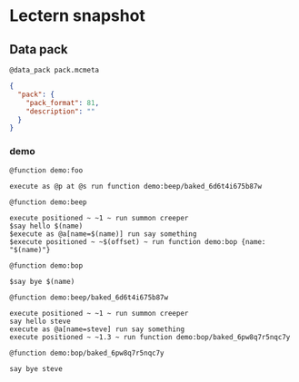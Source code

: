# Lectern snapshot

## Data pack

`@data_pack pack.mcmeta`

```json
{
  "pack": {
    "pack_format": 81,
    "description": ""
  }
}
```

### demo

`@function demo:foo`

```mcfunction
execute as @p at @s run function demo:beep/baked_6d6t4i675b87w
```

`@function demo:beep`

```mcfunction
execute positioned ~ ~1 ~ run summon creeper
$say hello $(name)
$execute as @a[name=$(name)] run say something
$execute positioned ~ ~$(offset) ~ run function demo:bop {name: "$(name)"}
```

`@function demo:bop`

```mcfunction
$say bye $(name)
```

`@function demo:beep/baked_6d6t4i675b87w`

```mcfunction
execute positioned ~ ~1 ~ run summon creeper
say hello steve
execute as @a[name=steve] run say something
execute positioned ~ ~1.3 ~ run function demo:bop/baked_6pw8q7r5nqc7y
```

`@function demo:bop/baked_6pw8q7r5nqc7y`

```mcfunction
say bye steve
```
